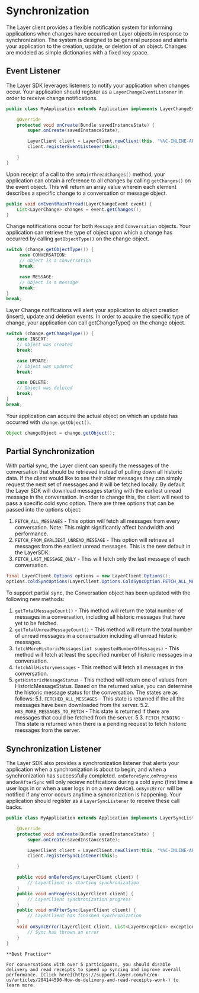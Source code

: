 # Synchronization

The Layer client provides a flexible notification system for informing applications when changes have occurred on Layer objects in response to synchronization. The system is designed to be general purpose and alerts your application to the creation, update, or deletion of an object. Changes are modeled as simple dictionaries with a fixed key space.

## Event Listener
The Layer SDK leverages listeners to notify your application when changes occur. Your application should register as a `LayerChangeEventListener` in order to receive change notifications.

```java
public class MyApplication extends Application implements LayerChangeEventListener {

    @Override
    protected void onCreate(Bundle savedInstanceState) {
        super.onCreate(savedInstanceState);

        LayerClient client = LayerClient.newClient(this, "%%C-INLINE-APPID%%", "GCM Project Number");
        client.registerEventListener(this);

    }
}
```

Upon receipt of a call to the `onMainThreadChanges()` method, your application can obtain a reference to all changes by calling `getChanges()` on the event object. This will return an array value wherein each element describes a specific change to a conversation or message object.

```java
public void onEventMainThread(LayerChangeEvent event) {
	List<LayerChange> changes = event.getChanges();
}
```

Change notifications occur for both `Message` and `Conversation` objects. Your application can retrieve the type of object upon which a change has occurred by calling `getObjectType()` on the change object.

```java
switch (change.getObjectType()) {
     case CONVERSATION:
     // Object is a conversation
     break;

     case MESSAGE:
     // Object is a message
     break;
}
break;
```

Layer Change notifications will alert your application to object creation (insert), update and deletion events. In order to acquire the specific type of change, your application can call getChangeType() on the change object.

``` java
switch (change.getChangeType()) {
	case INSERT:
	// Object was created
	break;

	case UPDATE:
	// Object was updated
	break;

	case DELETE:
	// Object was deleted
	break;
}
break;
```

Your application can acquire the actual object on which an update has occurred with `change.getObject()`.

```java
Object changeObject = change.getObject();
```

## Partial Synchronization
With partial sync, the Layer client can specify the messages of the conversation that should be retrieved instead of pulling down all historic data. If the client would like to see their older messages they can simply request the next set of messages and it will be fetched locally. By default the Layer SDK will download messages starting with the earliest unread message in the conversation. In order to change this, the client will need to pass a specific cold sync option. There are three options that can be passed into the options object:

1. `FETCH_ALL_MESSAGES` - This option will fetch all messages from every conversation.
    Note: This might significantly affect bandwidth and performance.
2. `FETCH_FROM_EARLIEST_UNREAD_MESSAGE` - This option will retrieve all messages from the earliest unread messages. This is the new default in the LayerSDK.
3. `FETCH_LAST_MESSAGE_ONLY` - This will fetch only the last message of each conversation.
```java
final LayerClient.Options options = new LayerClient.Options();
options.coldSyncOptions(LayerClient.Options.ColdSyncOption.FETCH_ALL_MESSAGES); 
```
To support partial sync, the Conversation object has been updated with the following new methods:

1. `getTotalMessageCount()` - This method will return the total number of messages in a conversation, including all historic messages that have yet to be fetched.
2. `getTotalUnreadMessageCount()` - This method will return the total number of unread messages in a conversation including all unread historic messages.
3. `fetchMoreHistoricMessages(int suggestedNumberOfMessages)` - This method will fetch at least the specified number of historic messages in a conversation. 
4. `fetchAllHistorymessages` - This method will fetch all messages in the conversation.
5. `getHistoricMessageStatus` - This method will return one of values from HistoricMessageStatus. Based on the returned value, you can determine the historic message status for the conversation. The states are as follows:
	5.1. `FETCHED_ALL_MESSAGES` - This state is returned if the all the messages have been downloaded from the  	             server.
	5.2. `HAS_MORE_MESSAGES_TO_FETCH` - This state is returned if there are messages that could be fetched from 	             the server. 
	5.3. `FETCH_PENDING` - This state is returned when there is a pending request to fetch historic messages 	              from the server.

## Synchronization Listener
The Layer SDK also provides a synchronization listener that alerts your application when a synchronization is about to begin, and when a synchronization has successfully completed. `onBeforeSync`,`onProgress` and`onAfterSync` will only recieve notifications during a cold sync (first time a user logs in or when a user logs in on a new device). `onSyncError` will be notified if any error occurs anytime a syncronization is happening. Your application should register as a `LayerSyncListener` to receive these call backs.

```java
public class MyApplication extends Application implements LayerSyncListener {

    @Override
    protected void onCreate(Bundle savedInstanceState) {
        super.onCreate(savedInstanceState);

        LayerClient client = LayerClient.newClient(this, "%%C-INLINE-APPID%%", "GCM Project Number");
        client.registerSyncListener(this);

    }

    public void onBeforeSync(LayerClient client) {
    	// LayerClient is starting synchronization
    }
    public void onProgress(LayerClient client) {
    	// LayerClient synchronization progress
    }
    public void onAfterSync(LayerClient client) {
    	// LayerClient has finished synchronization
    }
    void onSyncError(LayerClient client, List<LayerException> exceptions);
    	// Sync has thrown an error
    }
}
```

```emphasis
**Best Practice**

For conversations with over 5 participants, you should disable delivery and read receipts to speed up syncing and improve overall performance. [Click here](https://support.layer.com/hc/en-us/articles/204144590-How-do-delivery-and-read-receipts-work-) to learn more.
```
